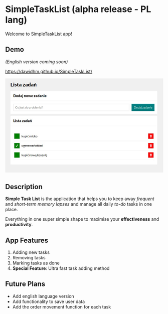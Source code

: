 # SimpleTaskList (alpha release - PL lang)

Welcome to SimpleTaskList app!


## Demo

*(English version coming soon)*

https://dawidhm.github.io/SimpleTaskList/

![SimpleTaskList App Image](images/1-simpleTaskList.jpg)


## Description

**Simple Task List** is the application that helps you to keep away *frequent* and *short-term memory lapses* and manage all daily *to-do* tasks in one place.

Everything in one super simple shape to maximise your **effectiveness** and **productivity**.


## App Features
1. Adding new tasks   
1. Removing tasks
1. Marking tasks as done
1. **Special Feature**: Ultra fast task adding method


## Future Plans

- Add english language version
- Add functionality to save user data
- Add the order movement function for each task